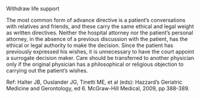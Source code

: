 Withdraw life support

The most common form of advance directive is a patient’s conversations with relatives and friends, and these carry the same ethical and legal weight as written directives. Neither the hospital attorney nor the patient’s personal attorney, in the absence of a previous discussion with the patient, has the ethical or legal authority to make the decision. Since the patient has previously expressed his wishes, it is unnecessary to have the court appoint a surrogate decision maker. Care should be transferred to another physician only if the original physician has a philosophical or religious objection to carrying out the patient’s wishes.

Ref:  Halter JB, Ouslander JG, Tinetti ME, et al (eds): Hazzard’s Geriatric Medicine and Gerontology, ed 6. McGraw-Hill Medical, 2009, pp 388-389.